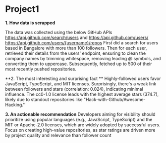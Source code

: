 # Project1
**1. How data is scrapped**
   
The data was collected using the below GitHub APIs 
https://api.github.com/search/users  and https://api.github.com/users/
https://api.github.com/users/{username}/repos 
First did a search for users based in Bangalore with more than 100 followers. Then for each user, retrieved their details from the users' endpoint, ensuring to clean the company names by trimming whitespace, removing leading @ symbols, and converting them to uppercase. Subsequently, fetched up to 500 of their most recently pushed repositories.

**2. The most interesting and surprising fact **
Highly-followed users favor JavaScript, TypeScript, and MIT licenses. Surprisingly, there's a weak link between followers and stars (correlation: 0.024), indicating minimal influence. The cc0-1.0 license leads with the highest average stars (374.7), likely due to standout repositories like "Hack-with-Github/Awesome-Hacking."

**3. An actionable recommendation**
Developers aiming for visibility should prioritize using popular languages (e.g., JavaScript, TypeScript) and the MIT or Apache-2.0 licenses, which are widely adopted by successful users. Focus on creating high-value repositories, as star ratings are driven more by project quality and relevance than follower count
